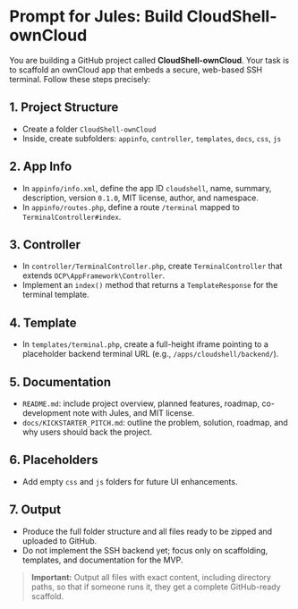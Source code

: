 # Prompt for Jules: Build CloudShell-ownCloud

You are building a GitHub project called **CloudShell-ownCloud**. Your task is to scaffold an ownCloud app that embeds a secure, web-based SSH terminal. Follow these steps precisely:

## 1. Project Structure
- Create a folder `CloudShell-ownCloud`
- Inside, create subfolders: `appinfo`, `controller`, `templates`, `docs`, `css`, `js`

## 2. App Info
- In `appinfo/info.xml`, define the app ID `cloudshell`, name, summary, description, version `0.1.0`, MIT license, author, and namespace.
- In `appinfo/routes.php`, define a route `/terminal` mapped to `TerminalController#index`.

## 3. Controller
- In `controller/TerminalController.php`, create `TerminalController` that extends `OCP\AppFramework\Controller`.
- Implement an `index()` method that returns a `TemplateResponse` for the terminal template.

## 4. Template
- In `templates/terminal.php`, create a full-height iframe pointing to a placeholder backend terminal URL (e.g., `/apps/cloudshell/backend/`).

## 5. Documentation
- `README.md`: include project overview, planned features, roadmap, co-development note with Jules, and MIT license.
- `docs/KICKSTARTER_PITCH.md`: outline the problem, solution, roadmap, and why users should back the project.

## 6. Placeholders
- Add empty `css` and `js` folders for future UI enhancements.

## 7. Output
- Produce the full folder structure and all files ready to be zipped and uploaded to GitHub.
- Do not implement the SSH backend yet; focus only on scaffolding, templates, and documentation for the MVP.

> **Important:** Output all files with exact content, including directory paths, so that if someone runs it, they get a complete GitHub-ready scaffold.
